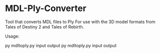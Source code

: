 # MDL-Ply-Converter
Tool that converts MDL files to Ply
For use with the 3D model formats from Tales of Destiny 2 and Tales of Rebirth.

Usage:

py mdltoply.py input output
py mdltoply.py input output
